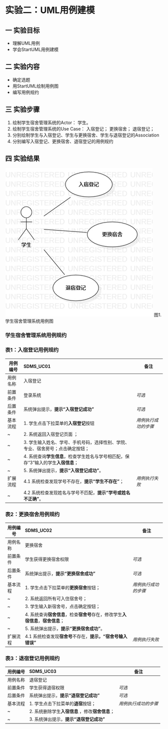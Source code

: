 # 实验二：UML用例建模

## 一 实验目标
  - 理解UML用例
  - 学会StartUML用例建模
  
## 二 实验内容
  - 确定选题
  - 用StartUML绘制用例图
  - 编写用例规约
  
## 三 实验步骤
  1. 绘制学生宿舍管理系统的Actor：
    学生。
  2. 绘制学生宿舍管理系统的Use Case：
    入宿登记；
    更换宿舍；
    退宿登记；
  3. 分别绘制学生与入宿登记、学生与更换宿舍、学生与退宿登记的Association
  4. 分别编写入宿登记、更换宿舍、退宿登记的用例规约

## 四 实验结果

![UML图1](./学生宿舍管理系统用例图.jpg) 
图1.学生宿舍管理系统用例图

### 学生宿舍管理系统用例规约

### 表1：入宿登记用例规约  

用例编号  | SDMS_UC01 | 备注  
-|:-|-  
用例名称  |  入宿登记  |   
前置条件  |  登录系统    | *可选*   
后置条件  |  系统弹出提示，**提示“入宿登记成功”**     | *可选*   
基本流程  | 1. 学生点击下拉菜单的**入宿登记**按钮  |*用例执行成功的步骤*    
~| 2. 系统返回入宿登记页面 ； |   
~| 3. 学生输入姓名、学号、手机号码，选择性别、学院、专业、宿舍房号；点击确定按钮； |   
~| 4. 系统查询**学生信息**，检查学生姓名与学号相匹配，保存“3”输入的学生**入宿信息**；  |   
~| 5. 系统弹出提示，**提示“入宿登记成功”**。 |  
扩展流程  | 4.1 系统检查发现学号不存在，**提示“学生不存在”**；  |*用例执行失败*    
~| 4.2 系统检查发现姓名与学号不匹配，**提示“学号或姓名不正确”**。  |  



### 表2：更换宿舍用例规约  

用例编号  | SDMS_UC02 | 备注  
-|:-|-  
用例名称  |  更换宿舍  |   
前置条件  |  学生获得更换宿舍权限    | *可选*   
后置条件  |  系统弹出提示，**提示“更换宿舍成功”**    | *可选*   
基本流程  | 1. 学生点击下拉菜单的**更换宿舍**按钮；|*用例执行成功的步骤*    
~| 2. 系统返回所有可入住宿舍号；  |   
~| 3. 学生输入新宿舍号，点击确定按钮；  |   
~| 4. 系统查询**宿舍信息**，检查**宿舍号**存在，修改学生**入宿信息**，**宿舍信息**； |   
~| 5. 系统弹出提示，**提示“更换宿舍成功”**。  |  
扩展流程  | 4.1 系统检查发现**宿舍号**不存在，**提示，“宿舍号输入错误”**  |*用例执行失败*  


### 表3：退宿登记用例规约  

用例编号  | SDMS_UC03 | 备注  
-|:-|-  
用例名称  |  退宿登记  |   
前置条件  |  学生获得退宿权限    | *可选*   
后置条件  |  系统弹出提示，**提示“退宿登记成功”**    | *可选*   
基本流程  | 1. 学生点击下拉菜单的**退宿**按钮；  |*用例执行成功的步骤*    
~| 2. 系统删除学生**入宿信息** ，修改**宿舍信息**； |   
~| 3. 系统弹出提示，**提示“退宿登记成功”**  |   
